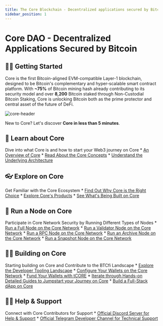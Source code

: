 ```yaml
---
title: The Core Blockchain - Decentralized applications secured by Bitcoin
sidebar_position: 1
---
```


# Core DAO - Decentralized Applications Secured by Bitcoin

## 👨‍💻 Getting Started

Core is the first Bitcoin-aligned EVM-compatible Layer-1 blockchain, designed to be Bitcoin's complementary and hyper-scalable smart contract platform. With **~75%** of Bitcoin mining hash already contributing to its security model and over **8,200** Bitcoin staked through Non-Custodial Bitcoin Staking, Core is unlocking Bitcoin both as the prime protector and central asset of the future of DeFi.

![core-header](../static/img/core-header.png)

New to Core? Let's discover **Core in less than 5 minutes**.

## 📔 Learn about Core

Dive into what Core is and how to start your Web3 journey on Core
\* [An Overview of Core](./Learn/introduction/what-is-core-chain.md)
\* [Read About the Core Concepts](category/core-concepts)
\* [Understand the Underlying Architecture](./Learn/core-concepts/architecture.md)

## 👓 Explore on Core

Get Familiar with the Core Ecosystem
\* [Find Out Why Core is the Right Choice](./Learn/introduction/why-core-chain.md)
\* [Explore Core's Products](category/products)
\* [See What's Being Built on Core](https://coredao.org/explore/ecosystem)

## 🔌 Run a Node on Core

Participate in Core Network Security by Running Different Types of Nodes
\* [Run a Full Node on the Core Network](./Node/Full-Node/on-mainnet.md)
\* [Run a Validator Node on the Core Network](./Node/config/validator-node-config.md)
\* [Run a RPC Node on the Core Network](./Node/config/rpc-node-config.md)
\* [Run an Archive Node on the Core Network](./Node/config/archive-node-config.md)
\* [Run a Snapshot Node on the Core Network](./Node/config/snapshot-node-config.md)

## 👨‍🔧 Building on Core

Starting building on Core and Contribute to the BTCfi Landscape
\* [Explore the Developer Tooling Landscape](./Dev-Guide/dev-tools.md)
\* [Configure Your Wallets on the Core Network](./Dev-Guide/core-testnet-wallet-config.md)
\* [Fund Your Wallets with tCORE](./Dev-Guide/core-faucet.md)
\* [Iterate through Hands-on Detailed Guides to Jumpstart your Journey on Core](category/dev-guides)
\* [Build a Full-Stack dApp on Core](./Dev-Guide/dapp-on-core.md)

## 🙋‍♀️ Help & Support

Connect with Core Contributors for Support
\* [Official Discord Server for Help & Support](https://discord.com/invite/coredaoofficial)
\* [Official Telegram Developer Channel for Technical Support](https://t.me/CoreDAOTelegram)
